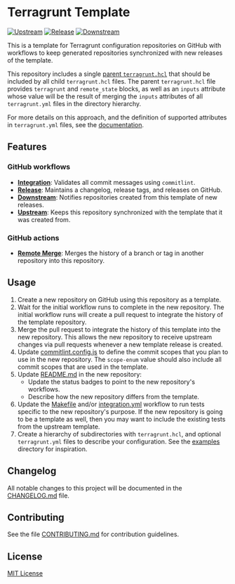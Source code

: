 # Terragrunt Template
[![Upstream](https://github.com/growit-io/terragrunt/actions/workflows/upstream.yml/badge.svg)](https://github.com/growit-io/terragrunt/actions/workflows/upstream.yml)
[![Release](https://github.com/growit-io/terragrunt/actions/workflows/release.yml/badge.svg)](https://github.com/growit-io/terragrunt/actions/workflows/release.yml)
[![Downstream](https://github.com/growit-io/terragrunt/actions/workflows/downstream.yml/badge.svg)](https://github.com/growit-io/terragrunt/actions/workflows/downstream.yml)

This is a template for Terragrunt configuration repositories on GitHub with
workflows to keep generated repositories synchronized with new releases of the
template.

This repository includes a single [parent `terragrunt.hcl`](terragrunt.hcl) that
should be included by all child `terragrunt.hcl` files. The parent
`terragrunt.hcl` file provides `terragrunt` and `remote_state` blocks, as well
as an `inputs` attribute whose value will be the result of merging the `inputs`
attributes of all `terragrunt.yml` files in the directory hierarchy.

For more details on this approach, and the definition of supported attributes
in `terragrunt.yml` files, see the [documentation](docs/terragrunt/README.md).

## Features

### GitHub workflows

- [**Integration**](.github/workflows/integration.yml): Validates all commit
  messages using `commitlint`.
- [**Release**](.github/workflows/release.yml): Maintains a changelog, release
  tags, and releases on GitHub.
- [**Downstream**](.github/workflows/downstream.yml): Notifies repositories
  created from this template of new releases.
- [**Upstream**](.github/workflows/upstream.yml): Keeps this repository
  synchronized with the template that it was created from.

### GitHub actions

- [**Remote Merge**](.github/actions/remote-merge): Merges the history of a
  branch or tag in another repository into this repository.

## Usage

1. Create a new repository on GitHub using this repository as a template.
2. Wait for the initial workflow runs to complete in the new repository. The
   initial workflow runs will create a pull request to integrate the history
   of the template repository.
3. Merge the pull request to integrate the history of this template into the
   new repository. This allows the new repository to receive upstream changes
   via pull requests whenever a new template release is created.
4. Update [commitlint.config.js](commitlint.config.js) to define the commit
   scopes that you plan to use in the new repository. The `scope-enum` value
   should also include all commit scopes that are used in the template.
5. Update [README.md](README.md) in the new repository:
   - Update the status badges to point to the new repository's workflows. 
   - Describe how the new repository differs from the template.
6. Update the [Makefile](Makefile) and/or
   [integration.yml](.github/workflows/integration.yml) workflow to run tests
   specific to the new repository's purpose. If the new repository is going to
   be a template as well, then you may want to include the existing tests from
   the upstream template.
7. Create a hierarchy of subdirectories with `terragrunt.hcl`, and optional
   `terragrunt.yml` files to describe your configuration. See the
   [examples](examples) directory for inspiration.

## Changelog

All notable changes to this project will be documented in the
[CHANGELOG.md](CHANGELOG.md) file.

## Contributing

See the file [CONTRIBUTING.md](CONTRIBUTING.md) for contribution guidelines.

## License

[MIT License](LICENSE)
